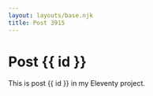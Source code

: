 ```yaml
---
layout: layouts/base.njk
title: Post 3915
---
```


# Post {{ id }}

This is post {{ id }} in my Eleventy project.
